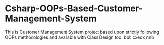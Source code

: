 # Csharp-OOPs-Based-Customer-Management-System
This is Customer Management System project based upon strictly following OOPs methodologies and available with Class Design too.
bbb
cxedx
nnb 
